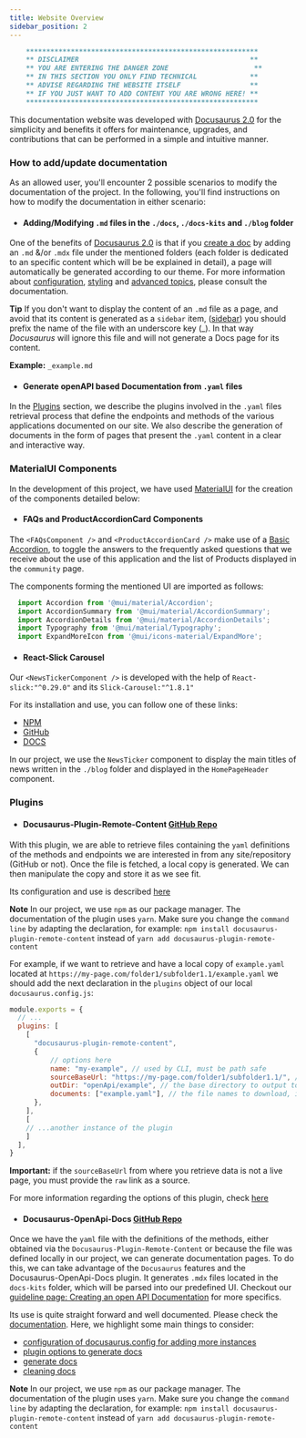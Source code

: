 ```yaml
---
title: Website Overview
sidebar_position: 2
---
```


```md
    *********************************************************
    ** DISCLAIMER                                          **
    ** YOU ARE ENTERING THE DANGER ZONE                     **
    ** IN THIS SECTION YOU ONLY FIND TECHNICAL             ** 
    ** ADVISE REGARDING THE WEBSITE ITSELF                 ** 
    ** IF YOU JUST WANT TO ADD CONTENT YOU ARE WRONG HERE! **
    *********************************************************
```

This documentation website was developed with [Docusaurus 2.0](https://docusaurus.io/) for the simplicity and benefits it offers for maintenance, upgrades, and contributions that can be performed in a simple and intuitive manner.

### How to add/update documentation

As an allowed user, you'll encounter 2 possible scenarios to modify the documentation of the project. In the following, you'll find instructions on how to modify the documentation in either scenario:

- #### Adding/Modifying `.md` files in the `./docs`, `./docs-kits` and `./blog` folder

One of the benefits of [Docusaurus 2.0](https://docusaurus.io/) is that if you [create a doc](https://docusaurus.io/docs/create-doc) by adding an `.md` &/or `.mdx` file under the mentioned folders (each folder is dedicated to an specific content which will be be explained in detail), a page will automatically be generated according to our theme. For more information about [configuration](https://docusaurus.io/docs/configuration), [styling](https://docusaurus.io/docs/styling-layout) and [advanced topics](https://docusaurus.io/docs/advanced), please consult the documentation.

**Tip** If you don't want to display the content of an `.md` file as a page, and avoid that its content is generated as a `sidebar` item, ([sidebar](https://docusaurus.io/docs/sidebar)) you should prefix the name of the file with an underscore key (_). In that way *Docusaurus* will ignore this file and will not generate a Docs page for its content.

**Example:** `_example.md`

- #### Generate openAPI based Documentation from `.yaml` files

In the [Plugins](/docs/website-guidelines/wiki#plugins) section, we describe the plugins involved in the `.yaml` files retrieval process that define the endpoints and methods of the various applications documented on our site. We also describe the generation of documents in the form of pages that present the  `.yaml` content in a clear and interactive way.

### MaterialUI Components

In the development of this project, we have used [MaterialUI](https://mui.com/) for the creation of the components detailed below:

- #### FAQs and ProductAccordionCard Components

The `<FAQsComponent />` and `<ProductAccordionCard />` make use of a [Basic Accordion](https://mui.com/material-ui/react-accordion/#basic-accordion), to toggle the answers to the frequently asked questions that we receive about the use of this application and the list of Products displayed in the `community` page.

The components forming the mentioned UI are imported as follows:

```javascript
  import Accordion from '@mui/material/Accordion';
  import AccordionSummary from '@mui/material/AccordionSummary';
  import AccordionDetails from '@mui/material/AccordionDetails';
  import Typography from '@mui/material/Typography';
  import ExpandMoreIcon from '@mui/icons-material/ExpandMore';
```

- #### React-Slick Carousel

Our `<NewsTickerComponent />` is developed with the help of `React-slick:"^0.29.0"` and its `Slick-Carousel:"^1.8.1"`

For its installation and use, you can follow one of these links:

- [NPM](https://www.npmjs.com/package/react-slick)
- [GitHub](https://github.com/akiran/react-slick)
- [DOCS](https://react-slick.neostack.com/docs/get-started)

In our project, we use the `NewsTicker` component to display the main titles of news written in the `./blog` folder and displayed in the  `HomePageHeader` component.

### Plugins

- #### Docusaurus-Plugin-Remote-Content [GitHub Repo](https://github.com/rdilweb/docusaurus-plugin-remote-content)

With this plugin, we are able to retrieve files containing the `yaml` definitions of the methods and endpoints we are interested in from any site/repository (GitHub or not). Once the file is fetched, a local copy is generated. We can then manipulate the copy and store it as we see fit.

Its configuration and use is described [here](https://github.com/rdilweb/docusaurus-plugin-remote-content#alright-so-how-do-i-use-this)

**Note** In our project, we use `npm` as our package manager. The documentation of the plugin uses `yarn`. Make sure you change the `command line` by adapting the declaration, for example: `npm install docusaurus-plugin-remote-content` instead of `yarn add docusaurus-plugin-remote-content`

For example, if we want to retrieve and have a local copy of `example.yaml` located at `https://my-page.com/folder1/subfolder1.1/example.yaml` we should add the next declaration in the `plugins` object of our local `docusaurus.config.js`:

```javascript
module.exports = {
  // ...
  plugins: [
    [
      "docusaurus-plugin-remote-content",
      {
          // options here
          name: "my-example", // used by CLI, must be path safe
          sourceBaseUrl: "https://my-page.com/folder1/subfolder1.1/", // the base url for the markdown (gets prepended to all of the documents when fetching)
          outDir: "openApi/example", // the base directory to output to.
          documents: ["example.yaml"], // the file names to download, if other file share the `sourceBaseUrl`, you can add it here without the need of create another instance of the plugin
      },
    ],
    [
    // ...another instance of the plugin
    ]
  ],
}
```

**Important:** if the `sourceBaseUrl` from where you retrieve data is not a live page, you must provide the `raw` link as a source.

For more information regarding the options of this plugin, check [here](https://github.com/rdilweb/docusaurus-plugin-remote-content#options)

- #### Docusaurus-OpenApi-Docs [GitHub Repo](https://github.com/PaloAltoNetworks/docusaurus-openapi-docs)

Once we have the `yaml` file with the definitions of the methods, either obtained via the `Docusaurus-Plugin-Remote-Content` or because the file was defined locally in our project, we can generate documentation pages. To do this, we can take advantage of the `Docusaurus` features and the Docusaurus-OpenApi-Docs plugin. It generates `.mdx` files located in the `docs-kits` folder, which will be parsed into our predefined UI. Checkout our [guideline page: Creating an open API Documentation](/docs/website-guidelines/create-open-api-doc) for more specifics.

Its use is quite straight forward and well documented. Please check the [documentation](https://github.com/PaloAltoNetworks/docusaurus-openapi-docs#docusaurus-openapi-doc-generator). Here, we highlight some main things to consider:

- [configuration of docusaurus.config for adding more instances](https://github.com/PaloAltoNetworks/docusaurus-openapi-docs#configuring-docusaurusconfigjs-plugin-and-theme-usage)
- [plugin options to generate docs](https://github.com/PaloAltoNetworks/docusaurus-openapi-docs#plugin-configuration-options)
- [generate docs](https://github.com/PaloAltoNetworks/docusaurus-openapi-docs#generating-openapi-docs)
- [cleaning docs](https://github.com/PaloAltoNetworks/docusaurus-openapi-docs#cleaning-api-docs)

**Note** In our project, we use `npm` as our package manager. The documentation of the plugin uses `yarn`. Make sure you change the `command line` by adapting the declaration, for example: `npm install docusaurus-plugin-remote-content` instead of `yarn add docusaurus-plugin-remote-content`
